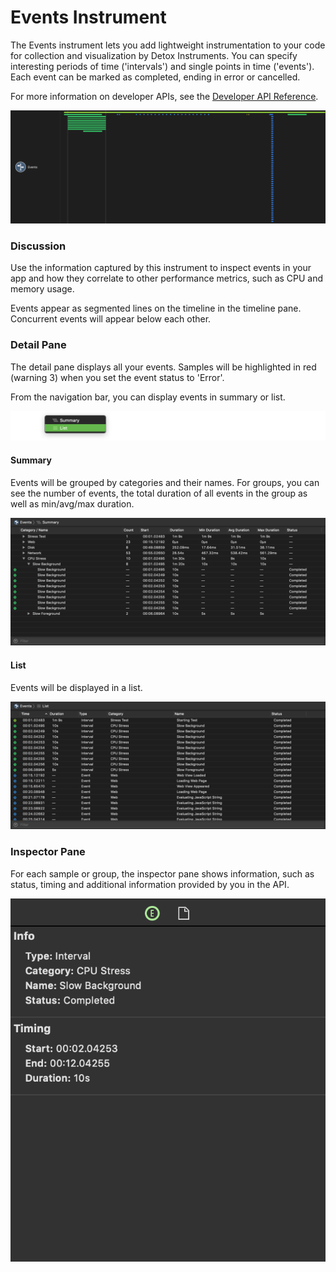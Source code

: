# Events Instrument

The Events instrument lets you add lightweight instrumentation to your code for collection and visualization by Detox Instruments. You can specify interesting periods of time ('intervals') and single points in time ('events'). Each event can be marked as completed, ending in error or cancelled.

For more information on developer APIs, see the [Developer API Reference](DeveloperAPIReferenceIntro.md).

![Events](Resources/Instrument_Events.png "Events")

### Discussion

Use the information captured by this instrument to inspect events in your app and how they correlate to other performance metrics, such as CPU and memory usage.

Events appear as segmented lines on the timeline in the timeline pane. Concurrent events will appear below each other.

### Detail Pane

The detail pane displays all your events. Samples will be highlighted in red (warning 3) when you set the event status to 'Error'.

From the navigation bar, you can display events in summary or list.

![Events Detail Menu](Resources/Instrument_Events_Menu.png "Events Detail Menu")

#### Summary

Events will be grouped by categories and their names. For groups, you can see the number of events, the total duration of all events in the group as well as min/avg/max duration.

![Events Detail Pane](Resources/Instrument_Events_DetailPane.png "Events Detail Pane")

#### List

Events will be displayed in a list.

![Instrument_Events_DetailPane_List](Resources/Instrument_Events_DetailPane_List.png)

### Inspector Pane

For each sample or group, the inspector pane shows information, such as status, timing and additional information provided by you in the API.

![Events Inspector Pane](Resources/Instrument_Events_InspectorPane.png "Events Inspector Pane")
